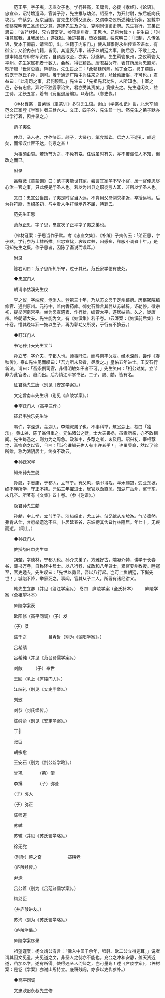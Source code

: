 <!-- { "loadSidebar": true } -->
　　范正平，字子夷，忠宣次子也。学行甚高，虽庸言，必援《孝经》、《论语》。忠宣卒，诏特增遗泽，官其子孙，先生推与幼弟。绍圣中，为开封尉，按后戚向氏坟兆，忤蔡京。及京当国，言先生矫撰父遗表，又谓李之仪所述纯仕行状，妄载中使蔡克明传二圣虚伫之意，遂逮先生及之仪、克明同诣御史府。先生将行，其弟正思曰：「议行状时，兄方营窀穸。参预笔削者，正思也。兄何为哉﹖」先生曰：「时相意属我，且我居长。」遂就狱。捶楚甚苦，皆欲诬服。独克明曰：「旧制，凡传圣语，受本于御前，请宝印，出，注籍于内东门。」使从其家得永州传宣圣语本，有御宝；又验内东门籍，皆同。其遗表八事，诸子以朝廷大事，防后患，不敢上之，缴申颍昌府印寄军资库，自颍昌取至，亦实。狱遂解。先生羁管象州，之仪羁管太平州。先生家属死者十数人，会赦，得归颍昌。唐君益为守，表其所居为忠直坊，取所赐「世济忠直」碑额也。先生告之曰：「此朝廷所赐，施于金石，揭于墓隧，假宠于范氏子孙，则可。若于通途广陌中为往来之观，以耸动庸俗，不可也。」君益曰：「此有司之事，君何预焉。」先生曰：「先祖先君功名，人所知也。十室之邑，必有忠信。异时不独吾家诒笑，君亦受其责矣。」竟撤去之。先生退闲久，益工诗，尤长五言，着有《荀里退居编》。以寿终。（参史传。）

　　（梓材谨案：吕紫微《童蒙训》多引先生语。谢山《学案札记》言，北宋宰辅范文正家登《学案》者三世六人。文正、四子外，先生其一也。然先生之弟子默亦以学行着，因并录之。）

　　范子夷说

　　仲尼，圣人也，才作陪臣。颜子，大贤也，箪食瓢饮。后之人不逮孔、颜远矣，而常叹仕宦不达，何愚之甚！

　　为事须由衷。若矫节为之，不免有变。任诚虽时有失，亦不覆藏使人不知，但改之而已。

　　附录

　　吕紫微《童蒙训》曰：范子夷能世其家，尝言其家学不卑小官，居一官便思尽心治一官之事，只此便是学圣人也。若以为州县之职徒劳人耳，非所以学圣人也。

　　又曰：忠宣公当国，子夷是时官当入远，不肯用父恩例求移近，卒授远地。后为祥符尉，当绍圣初，与中贵人争打量地界不屈，待罪去。

　　范先生正思

　　范范正思，字子思，忠宣次子正平字子夷之弟也。

　　（梓材谨案：子思当作子默。考《忠宣文集》、《补编》子夷传云：「弟正思，字子默，学行亦为士林所推。居忠宣忧，哀毁过甚，因感疾，释服不调者十年。」是可知先生之概。作子思者，因陈了斋说而误耳。）

　　附录

　　陈右司曰：范子思所知所守，过于其兄，范氏家学便有使处。

　　◆忠宣门人

　　朝请李姑溪先生仪

　　李之仪，字端叔，沧洲人。登第三十年，乃从苏文忠于定州幕府。历枢密院编修官、通判原州。元符中，监内香药库。御史石豫言其尝从苏轼辟，诏勒停。徽宗初，提举河南常平。坐为忠宣遗表、作行状，编管太平，遂居姑熟。久之，徙唐州。终朝请大夫。先生能为文，有《姑溪集》若千卷。（云濠案：《姑溪前后集》七十卷。惜其晚年狎一妓以生子，再为郭功父所发，于行有不揜云。）

　　◆盱江门人

　　书记孙介夫先生立节

　　孙立节，字介夫，宁都人也。师事盱江，而与南丰为友。经术深醇，尝作《春秋传》，泰山先生见而叹曰：「吾力所未及者，尽发之。」皇佑五年进士。王安石行新法，谓曰：「吾条例司官，非得明敏如子者不可。」先生笑曰：「相公过矣。立节非为此官者。」趋而出。后为镇江军掌书记。二子，勰、勴，皆有名。

　　征君徐先生唐（别见《安定学案》。）

　　文定曾南丰先生巩（别见《庐陵学案》。）

　　◆李氏门人（高平三传。）

　　征君韦独乐先生许

　　韦许，字深道，芜湖人，李端叔弟子也。不事科举，筑室湖上，榜曰「独乐」。黄山谷、陈了翁俱重之。元佑诸公之贬，士大夫畏祸，虽素所亲，亦不敢相闻。先生每遇之，则力为之周急。政和中，多荐之者，未及用。绍兴初，宰相荐之，高宗命之以官，且曰：「当今谁知元佑人有韦许者乎！」许虽受命，然以了翁所赠，称为湖阴居士，终身不改云。

　　◆孙氏家学

　　知州孙先生勰

　　孙勰，字志康，宁都人，立节子。有父风，读书博洽。年未弱冠，受业东坡，终不畔所学，守正不挠。元佑三年擢进士，居官以劲直闻。知湖广岳州，寓于东，未几卒。所著有《文集》四十卷。（参《姓谱》。）

　　隐君孙先生勴

　　孙勴，字志举，立节季子。涉猎经史，尤工诗。偕兄勰从东坡游。气节凛然，弗肯从仕，台府举遗逸不应。卜居延春谷，东坡榜其舍曰竹林隐居。年七十，无疾而逝。（同上。）

　　◆孙氏门人

　　教授胡环中先生埜

　　胡埜，字德林，宁都人也。孙介夫弟子。方雅好古，端凝介特，讲学于长春谷，藏书万卷，自称环中居士。以八行荐，成政和八年进士，累官婺州教授。睦寇至，官吏遁去，先生叹曰：「先世以勇显，吾以八行起。岂可上负朝廷，下惭先世！」城陷不降，举家死之。事闻，官其从子二人。所著有诸经讲义。

　　韩先生宜卿（并见《清江学案》。）
 卷四　庐陵学案（全氏补本）
　　庐陵学案（全祖望补本）

　　庐陵学案表

　　欧阳修（高平同调）（子）发

　　（子）棐

　　焦千之　　　　　吕希哲（别为《荥阳学案》。）

　　吕希绩

　　吕希纯（并见《范吕诸儒学案》。）

　　刘敞　　　（子）奉世

　　王回（见上《庐陵门人》。）

　　江端礼（别见《安定学案》。）

　　刘攽

　　刘恭（刘氏续传。）

　　陈舜俞（别见《安定学案》。）

　　丁

　　张巨

　　胡宗愈

　　王安石（别为《荆公新学略》。）

　　曾巩　　　　（弟）肇

　　李撰　　　　（子）弥逊

　　（子）弥大

　　（子）弥正

　　陈师道

　　苏轼

　　苏辙（并见《苏氏蜀学略》。）

　　徐无党

　　（别附）蒋之奇　　　　　　郑耕老

　　（庐陵续传。）

　　尹洙

　　吕公着（别为《吕范诸儒学案》。）

　　梅尧臣

　　（并庐陵讲友。）

　　苏洵（别为《苏氏蜀学略》。）

　　（庐陵学侣。）

　　庐陵学案序录

　　祖望谨案：杨文靖公有言：「佛入中国千余年，秪韩、欧二公立得定耳。」说者谓其因文见道。夫见道之文，非圣人之徒亦不能也。兖公之冲和安静，盖天资近道，稍加以学，遂有所得。使得遇圣人而师之，岂可量哉！述《庐陵学案》。（梓材案：是卷《学案》亦谢山所特立。底稿残阙，亦多以史传参补。）

　　◆高平同调

　　文忠欧阳永叔先生修

